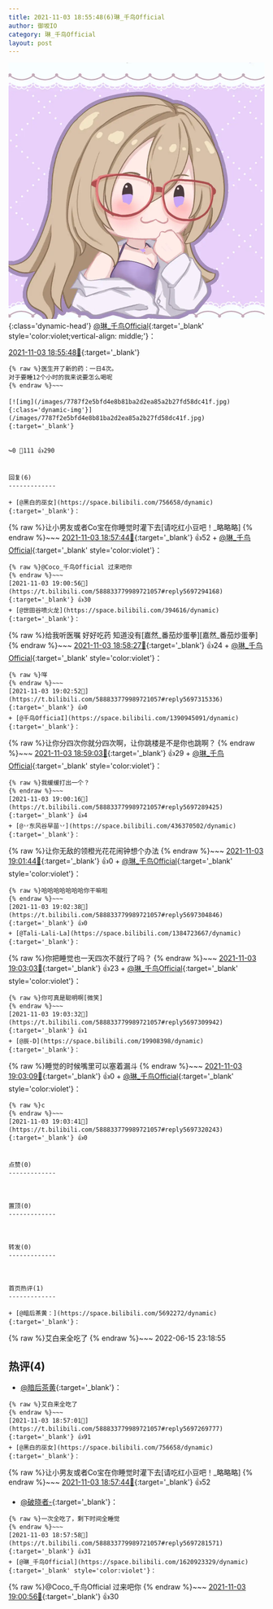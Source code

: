 ```yaml
---
title: 2021-11-03 18:55:48(6)琳_千鸟Official
author: 御坂IO
category: 琳_千鸟Official
layout: post
---
```


![img](/images/c0a88f85ebd0d056f37b114e0748e69556c8b488.jpg){:class='dynamic-head'}
[@琳_千鸟Official](https://space.bilibili.com/1620923329/dynamic){:target='_blank' style='color:violet;vertical-align: middle;'}：

[2021-11-03 18:55:48🔗](https://t.bilibili.com/588833779989721057){:target='_blank'}

~~~
{% raw %}医生开了新的药：一日4次。
对于要睡12个小时的我来说要怎么喝呢
{% endraw %}~~~

[![img](/images/7787f2e5bfd4e8b81ba2d2ea85a2b27fd58dc41f.jpg){:class='dynamic-img'}](/images/7787f2e5bfd4e8b81ba2d2ea85a2b27fd58dc41f.jpg){:target='_blank'}


↪️0 💬111 👍290


回复(6)
-------------

+ [@黑白的巫女](https://space.bilibili.com/756658/dynamic){:target='_blank'}：
~~~
{% raw %}让小男友或者Co宝在你睡觉时灌下去[请吃红小豆吧！_略略略]
{% endraw %}~~~
[2021-11-03 18:57:44🔗](https://t.bilibili.com/588833779989721057#reply5697277466){:target='_blank'} 👍52
    + [@琳_千鸟Official](https://space.bilibili.com/1620923329/dynamic){:target='_blank' style='color:violet'}：
~~~
{% raw %}@Coco_千鸟Official 过来吧你
{% endraw %}~~~
[2021-11-03 19:00:56🔗](https://t.bilibili.com/588833779989721057#reply5697294168){:target='_blank'} 👍30
+ [@世田谷喷火龙](https://space.bilibili.com/394616/dynamic){:target='_blank'}：
~~~
{% raw %}给我听医嘱 好好吃药 知道没有[嘉然_番茄炒蛋拳][嘉然_番茄炒蛋拳]
{% endraw %}~~~
[2021-11-03 18:58:27🔗](https://t.bilibili.com/588833779989721057#reply5697282480){:target='_blank'} 👍24
    + [@琳_千鸟Official](https://space.bilibili.com/1620923329/dynamic){:target='_blank' style='color:violet'}：
~~~
{% raw %}咩
{% endraw %}~~~
[2021-11-03 19:02:52🔗](https://t.bilibili.com/588833779989721057#reply5697315336){:target='_blank'} 👍0
+ [@千鸟OfficiaI](https://space.bilibili.com/1390945091/dynamic){:target='_blank'}：
~~~
{% raw %}让你分四次你就分四次啊，让你跳楼是不是你也跳啊？
{% endraw %}~~~
[2021-11-03 18:59:03🔗](https://t.bilibili.com/588833779989721057#reply5697283592){:target='_blank'} 👍29
    + [@琳_千鸟Official](https://space.bilibili.com/1620923329/dynamic){:target='_blank' style='color:violet'}：
~~~
{% raw %}我缓缓打出一个？
{% endraw %}~~~
[2021-11-03 19:00:16🔗](https://t.bilibili.com/588833779989721057#reply5697289425){:target='_blank'} 👍4
+ [@丷东风谷早苗丷](https://space.bilibili.com/436370502/dynamic){:target='_blank'}：
~~~
{% raw %}让你无敌的领橙光花花闹钟想个办法
{% endraw %}~~~
[2021-11-03 19:01:44🔗](https://t.bilibili.com/588833779989721057#reply5697302763){:target='_blank'} 👍0
    + [@琳_千鸟Official](https://space.bilibili.com/1620923329/dynamic){:target='_blank' style='color:violet'}：
~~~
{% raw %}哈哈哈哈哈哈哈你干嘛啦
{% endraw %}~~~
[2021-11-03 19:02:38🔗](https://t.bilibili.com/588833779989721057#reply5697304846){:target='_blank'} 👍0
+ [@Tali-Lali-La](https://space.bilibili.com/1384723667/dynamic){:target='_blank'}：
~~~
{% raw %}你把睡觉也一天四次不就行了吗？
{% endraw %}~~~
[2021-11-03 19:03:03🔗](https://t.bilibili.com/588833779989721057#reply5697308892){:target='_blank'} 👍23
    + [@琳_千鸟Official](https://space.bilibili.com/1620923329/dynamic){:target='_blank' style='color:violet'}：
~~~
{% raw %}你可真是聪明啊[微笑]
{% endraw %}~~~
[2021-11-03 19:03:32🔗](https://t.bilibili.com/588833779989721057#reply5697309942){:target='_blank'} 👍1
+ [@辰-D](https://space.bilibili.com/19908398/dynamic){:target='_blank'}：
~~~
{% raw %}睡觉的时候嘴里可以塞着漏斗
{% endraw %}~~~
[2021-11-03 19:03:09🔗](https://t.bilibili.com/588833779989721057#reply5697311740){:target='_blank'} 👍0
    + [@琳_千鸟Official](https://space.bilibili.com/1620923329/dynamic){:target='_blank' style='color:violet'}：
~~~
{% raw %}c
{% endraw %}~~~
[2021-11-03 19:03:41🔗](https://t.bilibili.com/588833779989721057#reply5697320243){:target='_blank'} 👍0


点赞(0)
-------------



置顶(0)
-------------



转发(0)
-------------



首页热评(1)
-------------

+ [@暗后茶黄：](https://space.bilibili.com/5692272/dynamic){:target='_blank'}：
~~~
{% raw %}艾白来全吃了
{% endraw %}~~~
2022-06-15 23:18:55


热评(4)
-------------

+ [@暗后茶黄](https://space.bilibili.com/5692272/dynamic){:target='_blank'}：
~~~
{% raw %}艾白来全吃了
{% endraw %}~~~
[2021-11-03 18:57:01🔗](https://t.bilibili.com/588833779989721057#reply5697269777){:target='_blank'} 👍91
+ [@黑白的巫女](https://space.bilibili.com/756658/dynamic){:target='_blank'}：
~~~
{% raw %}让小男友或者Co宝在你睡觉时灌下去[请吃红小豆吧！_略略略]
{% endraw %}~~~
[2021-11-03 18:57:44🔗](https://t.bilibili.com/588833779989721057#reply5697277466){:target='_blank'} 👍52
+ [@破晓者-](https://space.bilibili.com/35597793/dynamic){:target='_blank'}：
~~~
{% raw %}一次全吃了，剩下时间全睡觉
{% endraw %}~~~
[2021-11-03 18:57:58🔗](https://t.bilibili.com/588833779989721057#reply5697281571){:target='_blank'} 👍31
+ [@琳_千鸟Official](https://space.bilibili.com/1620923329/dynamic){:target='_blank' style='color:violet'}：
~~~
{% raw %}@Coco_千鸟Official 过来吧你
{% endraw %}~~~
[2021-11-03 19:00:56🔗](https://t.bilibili.com/588833779989721057#reply5697294168){:target='_blank'} 👍30


